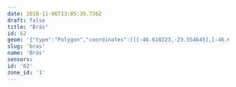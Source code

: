 ```yaml
---
date: 2018-11-06T13:05:30.736Z
draft: false
title: "Brás"
id: 62
geom: '{"type":"Polygon","coordinates":[[[-46.610223,-23.554645],[-46.61503,-23.547631],[-46.610348,-23.546988],[-46.604442,-23.545834],[-46.606209,-23.543236],[-46.60664,-23.542698],[-46.606739,-23.542397],[-46.606998,-23.542489],[-46.607079,-23.542458],[-46.60864,-23.53703],[-46.613338,-23.5329],[-46.616012,-23.535553],[-46.619032,-23.535346],[-46.62225,-23.535004],[-46.624873,-23.534344],[-46.624969,-23.534448],[-46.625092,-23.534955],[-46.625447,-23.535777],[-46.627933,-23.541259],[-46.627592,-23.541755],[-46.627009,-23.542335],[-46.62676,-23.542755],[-46.626241,-23.544727],[-46.626246,-23.54492],[-46.626371,-23.544922],[-46.626525,-23.547367],[-46.626336,-23.547371],[-46.626332,-23.547752],[-46.626245,-23.548064],[-46.625986,-23.548549],[-46.625563,-23.549112],[-46.625014,-23.550647],[-46.624906,-23.551165],[-46.625108,-23.551259],[-46.625318,-23.552044],[-46.625035,-23.552102],[-46.625251,-23.553311],[-46.624788,-23.553581],[-46.624053,-23.553639],[-46.62392,-23.553746],[-46.6238,-23.553718],[-46.623762,-23.553522],[-46.623707,-23.553498],[-46.618975,-23.553794],[-46.613344,-23.554319],[-46.613026,-23.554492],[-46.611305,-23.554646],[-46.611192,-23.554781],[-46.610844,-23.554798],[-46.610795,-23.554623],[-46.610223,-23.554645]]]}'
slug: 'bras'
name: 'Brás'
sensors:
id: '62'
zone_id: '1'
---
```

		